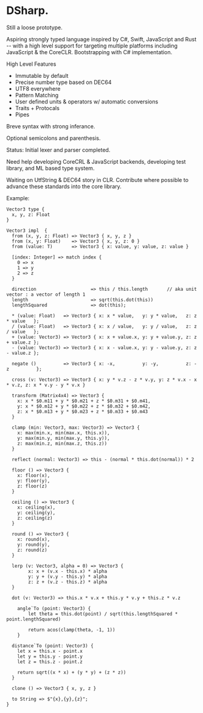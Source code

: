 # DSharp.
Still a loose prototype.

Aspiring strongly typed language inspired by C#, Swift, JavaScript and Rust -- with a high level support for targeting multiple platforms including JavaScript & the CoreCLR. Bootstrapping with C# implementation.

High Level Features
* Immutable by default
* Precise number type based on DEC64
* UTF8 everywhere
* Pattern Matching
* User defined units & operators w/ automatic conversions
* Traits + Protocals
* Pipes
 
Breve syntax with strong inferance.

Optional semicolons and parenthesis. 

Status: Initial lexer and parser completed.

Need help developing CoreCRL & JavaScript backends, developing test library, and ML based type system. 

Waiting on UtfString & DEC64 story in CLR. Contribute where possible to advance these standards into the core library.

Example:

```
Vector3 type { 
  x, y, z: Float
}

Vector3 impl  { 
  from (x, y, z: Float) => Vector3 { x, y, z }
  from (x, y: Float)    => Vector3 { x, y, z: 0 }
  from (value: T)       => Vector3 { x: value, y: value, z: value }

  [index: Integer] => match index { 
    0 => x
    1 => y
    2 => z
  }

  direction                    => this / this.length       // aka unit vector : a vector of length 1
  length                       => sqrt(this.dot(this))
  lengthSquared                => dot(this);

  * (value: Float)   => Vector3 { x: x * value,   y: y * value,   z: z * value   };
  / (value: Float)   => Vector3 { x: x / value,   y: y / value,   z: z / value   };
  + (value: Vector3) => Vector3 { x: x + value.x, y: y + value.y, z: z + value.z };
  - (value: Vector3) => Vector3 { x: x - value.x, y: y - value.y, z: z - value.z };
  
  negate ()          => Vector3 { x: -x,          y: -y,          z: -z          };

  cross (v: Vector3) => Vector3 { x: y * v.z - z * v.y, y: z * v.x - x * v.z, z: x * v.y - y * v.x }

  transform (Matrix4x4) => Vector3 {
    x: x * $0.m11 + y * $0.m21 + z * $0.m31 + $0.m41,
    y: x * $0.m12 + y * $0.m22 + z * $0.m32 + $0.m42,
    z: x * $0.m13 + y * $0.m23 + z * $0.m33 + $0.m43
  }

  clamp (min: Vector3, max: Vector3) => Vector3 {
    x: max(min.x, min(max.x, this.x)),
    y: max(min.y, min(max.y, this.y)),
    z: max(min.z, min(max.z, this.z))
  }

  reflect (normal: Vector3) => this - (normal * this.dot(normal)) * 2

  floor () => Vector3 {
    x: floor(x),
    y: floor(y),
    z: floor(z)
  }

  ceiling () => Vector3 {
    x: ceiling(x),
    y: ceiling(y),
    z: ceiling(z)
  }

  round () => Vector3 {
    x: round(x),
    y: round(y),
    z: round(z)
  }

  lerp (v: Vector3, alpha = 0) => Vector3 {
		x: x + (v.x - this.x) * alpha
		y: y + (v.y - this.y) * alpha
		z: z + (v.z - this.z) * alpha
  }

  dot (v: Vector3) => this.x * v.x + this.y * v.y + this.z * v.z

	angle`To (point: Vector3) {
		let theta = this.dot(point) / sqrt(this.lengthSquared * point.lengthSquared)

		return acos(clamp(theta, -1, 1))
	}

  distance`To (point: Vector3) {
    let x = this.x - point.x
    let y = this.y - point.y
    let z = this.z - point.z

    return sqrt((x * x) + (y * y) + (z * z))
  }

  clone () => Vector3 { x, y, z }

  to String => $"{x},{y},{z}";
}
```
